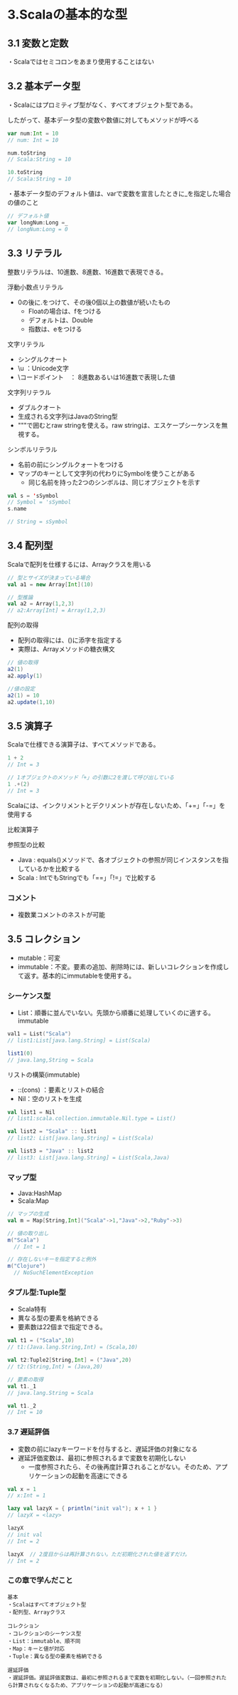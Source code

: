 # 3.Scalaの基本的な型

## 3.1 変数と定数

・Scalaではセミコロンをあまり使用することはない

## 3.2 基本データ型

・Scalaにはプロミティブ型がなく、すべてオブジェクト型である。

したがって、基本データ型の変数や数値に対してもメソッドが呼べる

```scala
var num:Int = 10
// num: Int = 10

num.toString
// Scala:String = 10

10.toString
// Scala:String = 10
```

・基本データ型のデフォルト値は、varで変数を宣言したときに_を指定した場合の値のこと

```scala
// デフォルト値
var longNum:Long =_
// longNum:Long = 0
```

## 3.3 リテラル

整数リテラルは、10進数、8進数、16進数で表現できる。

浮動小数点リテラル

- 0の後に.をつけて、その後0個以上の数値が続いたもの
  - Floatの場合は、fをつける
  - デフォルトは、Double
  - 指数は、eをつける

文字リテラル

- シングルクオート
- \u ：Unicode文字
- \コードポイント　： 8進数あるいは16進数で表現した値

文字列リテラル

- ダブルクオート
- 生成される文字列はJavaのString型
- """で囲むとraw stringを使える。raw stringは、エスケープシーケンスを無視する。

シンボルリテラル

- 名前の前にシングルクォートをつける
- マップのキーとして文字列の代わりにSymbolを使うことがある
  - 同じ名前を持った2つのシンボルは、同じオブジェクトを示す

```scala
val s = 'sSymbol
// Symbol = 'sSymbol
s.name

// String = sSymbol
```

## 3.4 配列型

Scalaで配列を仕様するには、Arrayクラスを用いる

```scala
// 型とサイズが決まっている場合
val a1 = new Array[Int](10)

// 型推論
val a2 = Array(1,2,3)
// a2:Array[Int] = Array(1,2,3)
```

配列の取得
  - 配列の取得には、()に添字を指定する
  - 実際は、Arrayメソッドの糖衣構文

```scala
// 値の取得
a2(1)
a2.apply(1)

//値の設定
a2(1) = 10
a2.update(1,10)
```

## 3.5 演算子

Scalaで仕様できる演算子は、すべてメソッドである。

```scala
1 + 2
// Int = 3

// 1オブジェクトのメソッド「+」の引数に2を渡して呼び出している
1 .+(2)
// Int = 3
```

Scalaには、インクリメントとデクリメントが存在しないため、「+=」「-=」を使用する

比較演算子

参照型の比較
  - Java  : equals()メソッドで、各オブジェクトの参照が同じインスタンスを指しているかを比較する
  - Scala : IntでもStringでも「==」「!=」で比較する

### コメント

- 複数業コメントのネストが可能

## 3.5 コレクション

- mutable：可変
- immutable：不変。要素の追加、削除時には、新しいコレクションを作成して返す。基本的にimmutableを使用する。

### シーケンス型

- List：順番に並んでいない。先頭から順番に処理していくのに適する。immutable

```scala
val1 = List("Scala")
// list1:List[java.lang.String] = List(Scala)

list1(0)
// java.lang,String = Scala
```

リストの構築(immutable)

- ::(cons) ：要素とリストの結合
- Nil：空のリストを生成

```scala
val list1 = Nil
// list1:scala.collection.immutable.Nil.type = List()

val list2 = "Scala" :: list1
// list2: List[java.lang.String] = List(Scala)

val list3 = "Java" :: list2
// list3: List[java.lang.String] = List(Scala,Java)

```

### マップ型

- Java:HashMap
- Scala:Map

```scala
// マップの生成
val m = Map[String,Int]("Scala"->1,"Java"->2,"Ruby"->3)

// 値の取り出し
m("Scala")
  // Int = 1

// 存在しないキーを指定すると例外
m("Clojure")
  // NoSuchElementException
```

### タプル型:Tuple型

- Scala特有
- 異なる型の要素を格納できる
- 要素数は22個まで指定できる。

```scala
val t1 = ("Scala",10)
// t1:(Java.lang.String,Int) = (Scala,10)

val t2:Tuple2[String,Int] = ("Java",20)
// t2:(String,Int) = (Java,20)

// 要素の取得
val t1._1
// java.lang.String = Scala

val t1._2
// Int = 10
```

### 3.7 遅延評価

- 変数の前にlazyキーワードを付与すると、遅延評価の対象になる
- 遅延評価変数は、最初に参照されるまで変数を初期化しない
  - 一度参照されたら、その後再度計算されることがない。そのため、アプリケーションの起動を高速にできる

```scala
val x = 1
// x:Int = 1

lazy val lazyX = { println("init val"); x + 1 }
// lazyX = <lazy>

lazyX
// init val
// Int = 2

lazyX  // 2度目からは再計算されない。ただ初期化された値を返すだけ。
// Int = 2
```

### この章で学んだこと

```
基本
・Scalaはすべてオブジェクト型
・配列型、Arrayクラス

コレクション
・コレクションのシーケンス型
・List：immutable、順不同
・Map：キーと値が対応
・Tuple：異なる型の要素を格納できる

遅延評価
・遅延評価。遅延評価変数は、最初に参照されるまで変数を初期化しない。（一回参照されたら計算されなくなるため、アプリケーションの起動が高速になる）
```